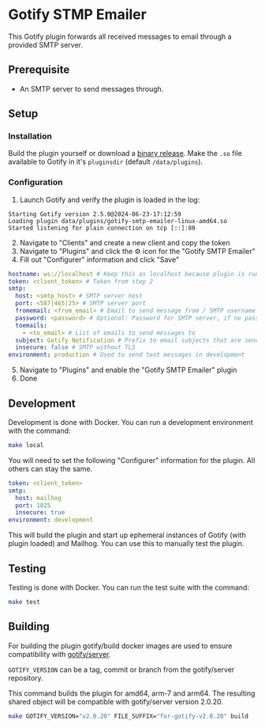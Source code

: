 # Gotify STMP Emailer

This Gotify plugin forwards all received messages to email through a provided SMTP server.

## Prerequisite

- An SMTP server to send messages through.

## Setup

### Installation

Build the plugin yourself or download a [binary release](https://github.com/david-kalmakoff/gotify-smtp-emailer/releases). Make the `.so` file available to Gotify in it's `pluginsdir` (default `/data/plugins`).

### Configuration

1. Launch Gotify and verify the plugin is loaded in the log:

```
Starting Gotify version 2.5.0@2024-06-23-17:12:59
Loading plugin data/plugins/gotify-smtp-emailer-linux-amd64.so
Started listening for plain connection on tcp [::]:80
```

2. Navigate to "Clients" and create a new client and copy the token
3. Navigate to "Plugins" and click the :gear: icon for the "Gotify SMTP Emailer"
4. Fill out "Configurer" information and click "Save"

```yaml
hostname: ws://localhost # Keep this as localhost because plugin is running with Gotify
token: <client_token> # Token from step 2
smtp:
  host: <smtp_host> # SMTP server host
  port: <587|465|25> # SMTP server port
  fromemail: <from_email> # Email to send message from / SMTP username
  password: <password> # Optional: Password for SMTP server, if no password provided SMTP will be used without auth
  toemails:
    - <to_email> # List of emails to send messages to
  subject: Gotify Notification # Prefix to email subjects that are send
  insecure: false # SMTP without TLS
environment: production # Used to send test messages in development
```

5. Navigate to "Plugins" and enable the "Gotify SMTP Emailer" plugin
6. Done

## Development

Development is done with Docker. You can run a development environment with the command:

```bash
make local
```

You will need to set the following "Configurer" information for the plugin. All others can stay the same.

```yaml
token: <client_token>
smtp:
  host: mailhog
  port: 1025
  insecure: true
environment: development
```

This will build the plugin and start up ephemeral instances of Gotify (with plugin loaded) and Mailhog. You can use this to manually test the plugin.

## Testing

Testing is done with Docker. You can run the test suite with the command:

```bash
make test
```

## Building

For building the plugin gotify/build docker images are used to ensure compatibility with
[gotify/server](https://github.com/gotify/server).

`GOTIFY_VERSION` can be a tag, commit or branch from the gotify/server repository.

This command builds the plugin for amd64, arm-7 and arm64.
The resulting shared object will be compatible with gotify/server version 2.0.20.

```bash
make GOTIFY_VERSION="v2.0.20" FILE_SUFFIX="for-gotify-v2.0.20" build
```

